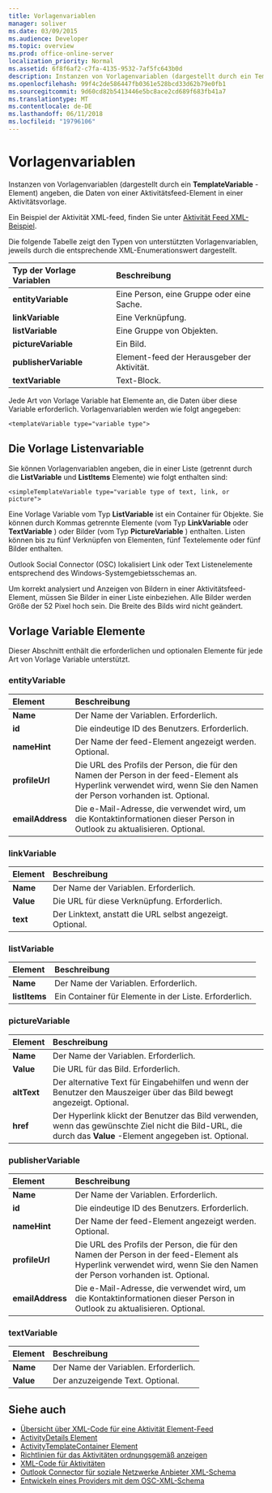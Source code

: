 ```yaml
---
title: Vorlagenvariablen
manager: soliver
ms.date: 03/09/2015
ms.audience: Developer
ms.topic: overview
ms.prod: office-online-server
localization_priority: Normal
ms.assetid: 6f8f6af2-c7fa-4135-9532-7af5fc643b0d
description: Instanzen von Vorlagenvariablen (dargestellt durch ein TemplateVariable-Element) angeben, die Daten von einer Aktivitätsfeed-Element in einer Aktivitätsvorlage.
ms.openlocfilehash: 99f4c2de586447fb0361e528bcd33d62b79e0fb1
ms.sourcegitcommit: 9d60cd82b5413446e5bc8ace2cd689f683fb41a7
ms.translationtype: MT
ms.contentlocale: de-DE
ms.lasthandoff: 06/11/2018
ms.locfileid: "19796106"
---
```

# <a name="template-variables"></a>Vorlagenvariablen

Instanzen von Vorlagenvariablen (dargestellt durch ein **TemplateVariable** -Element) angeben, die Daten von einer Aktivitätsfeed-Element in einer Aktivitätsvorlage. 
  
Ein Beispiel der Aktivität XML-feed, finden Sie unter [Aktivität Feed XML-Beispiel](activity-feed-xml-example.md).

Die folgende Tabelle zeigt den Typen von unterstützten Vorlagenvariablen, jeweils durch die entsprechende XML-Enumerationswert dargestellt.
  
|**Typ der Vorlage Variablen**|**Beschreibung**|
|:-----|:-----|
|**entityVariable** <br/> |Eine Person, eine Gruppe oder eine Sache.  <br/> |
|**linkVariable** <br/> |Eine Verknüpfung.  <br/> |
|**listVariable** <br/> |Eine Gruppe von Objekten.  <br/> |
|**pictureVariable** <br/> |Ein Bild.  <br/> |
|**publisherVariable** <br/> |Element-feed der Herausgeber der Aktivität.  <br/> |
|**textVariable** <br/> |Text-Block.  <br/> |
   
Jede Art von Vorlage Variable hat Elemente an, die Daten über diese Variable erforderlich. Vorlagenvariablen werden wie folgt angegeben:
  
`<templateVariable type="variable type">`
  
## <a name="list-template-variable"></a>Die Vorlage Listenvariable

Sie können Vorlagenvariablen angeben, die in einer Liste (getrennt durch die **ListVariable** und **ListItems** Elemente) wie folgt enthalten sind: 
  
`<simpleTemplateVariable type="variable type of text, link, or picture">`
  
Eine Vorlage Variable vom Typ **ListVariable** ist ein Container für Objekte. Sie können durch Kommas getrennte Elemente (vom Typ **LinkVariable** oder **TextVariable** ) oder Bilder (vom Typ **PictureVariable** ) enthalten. Listen können bis zu fünf Verknüpfen von Elementen, fünf Textelemente oder fünf Bilder enthalten. 
  
Outlook Social Connector (OSC) lokalisiert Link oder Text Listenelemente entsprechend des Windows-Systemgebietsschemas an.
  
Um korrekt analysiert und Anzeigen von Bildern in einer Aktivitätsfeed-Element, müssen Sie Bilder in einer Liste einbeziehen. Alle Bilder werden Größe der 52 Pixel hoch sein. Die Breite des Bilds wird nicht geändert.
  
## <a name="template-variable-elements"></a>Vorlage Variable Elemente

Dieser Abschnitt enthält die erforderlichen und optionalen Elemente für jede Art von Vorlage Variable unterstützt.
  
### <a name="entityvariable"></a>entityVariable

|**Element**|**Beschreibung**|
|:-----|:-----|
|**Name** <br/> |Der Name der Variablen. Erforderlich.  <br/> |
|**id** <br/> |Die eindeutige ID des Benutzers. Erforderlich.  <br/> |
|**nameHint** <br/> |Der Name der feed-Element angezeigt werden. Optional.  <br/> |
|**profileUrl** <br/> |Die URL des Profils der Person, die für den Namen der Person in der feed-Element als Hyperlink verwendet wird, wenn Sie den Namen der Person vorhanden ist. Optional.  <br/> |
|**emailAddress** <br/> |Die e-Mail-Adresse, die verwendet wird, um die Kontaktinformationen dieser Person in Outlook zu aktualisieren. Optional.  <br/> |
   
### <a name="linkvariable"></a>linkVariable

|**Element**|**Beschreibung**|
|:-----|:-----|
|**Name** <br/> |Der Name der Variablen. Erforderlich.  <br/> |
|**Value** <br/> |Die URL für diese Verknüpfung. Erforderlich.  <br/> |
|**text** <br/> |Der Linktext, anstatt die URL selbst angezeigt. Optional.  <br/> |
   
### <a name="listvariable"></a>listVariable

|**Element**|**Beschreibung**|
|:-----|:-----|
|**Name** <br/> |Der Name der Variablen. Erforderlich.  <br/> |
|**listItems** <br/> |Ein Container für Elemente in der Liste. Erforderlich.  <br/> |
   
### <a name="picturevariable"></a>pictureVariable

|**Element**|**Beschreibung**|
|:-----|:-----|
|**Name** <br/> |Der Name der Variablen. Erforderlich.  <br/> |
|**Value** <br/> |Die URL für das Bild. Erforderlich.  <br/> |
|**altText** <br/> |Der alternative Text für Eingabehilfen und wenn der Benutzer den Mauszeiger über das Bild bewegt angezeigt. Optional.  <br/> |
|**href** <br/> |Der Hyperlink klickt der Benutzer das Bild verwenden, wenn das gewünschte Ziel nicht die Bild-URL, die durch das **Value** -Element angegeben ist. Optional.  <br/> |
   
### <a name="publishervariable"></a>publisherVariable

|**Element**|**Beschreibung**|
|:-----|:-----|
|**Name** <br/> |Der Name der Variablen. Erforderlich.  <br/> |
|**id** <br/> |Die eindeutige ID des Benutzers. Erforderlich.  <br/> |
|**nameHint** <br/> |Der Name der feed-Element angezeigt werden. Optional.  <br/> |
|**profileUrl** <br/> |Die URL des Profils der Person, die für den Namen der Person in der feed-Element als Hyperlink verwendet wird, wenn Sie den Namen der Person vorhanden ist. Optional.  <br/> |
|**emailAddress** <br/> |Die e-Mail-Adresse, die verwendet wird, um die Kontaktinformationen dieser Person in Outlook zu aktualisieren. Optional.  <br/> |
   
### <a name="textvariable"></a>textVariable

|**Element**|**Beschreibung**|
|:-----|:-----|
|**Name** <br/> |Der Name der Variablen. Erforderlich.  <br/> |
|**Value** <br/> |Der anzuzeigende Text. Optional.  <br/> |
   
## <a name="see-also"></a>Siehe auch

- [Übersicht über XML-Code für eine Aktivität Element-Feed](overview-of-xml-for-an-activity-feed-item.md)  
- [ActivityDetails Element](activitydetails-element.md)  
- [ActivityTemplateContainer Element](activitytemplatecontainer-element.md)  
- [Richtlinien für das Aktivitäten ordnungsgemäß anzeigen](guidelines-for-properly-displaying-activities.md)  
- [XML-Code für Aktivitäten](xml-for-activities.md)  
- [Outlook Connector für soziale Netzwerke Anbieter XML-Schema](outlook-social-connector-provider-xml-schema.md)
- [Entwickeln eines Providers mit dem OSC-XML-Schema](developing-a-provider-with-the-osc-xml-schema.md)

